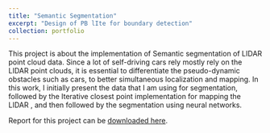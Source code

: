 ```yaml
---
title: "Semantic Segmentation"
excerpt: "Design of PB lIte for boundary detection"
collection: portfolio
---
```

This  project is about the implementation of Semantic segmentation of LIDAR point cloud data.
Since a lot of self-driving cars rely mostly rely on the LIDAR point clouds, it is essential to differentiate the pseudo-dynamic obstacles such as cars, to better simultaneous localization and mapping. In this work, I initially present the data that I am using for segmentation, followed by the Iterative closest point implementation for mapping the LIDAR , and then followed by the segmentation using neural networks.

Report for this project can be [downloaded here](https://github.com/shivakumar-tekumatla/shivakumar-tekumatla.github.io/blob/master/files/Semantic.pdf). 

